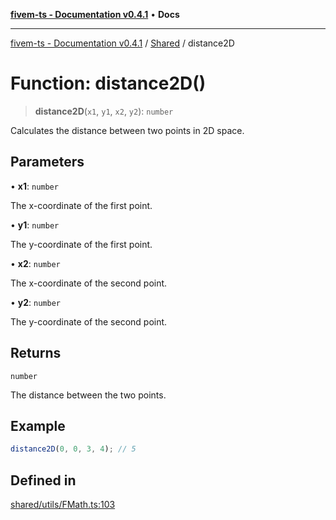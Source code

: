 [**fivem-ts - Documentation v0.4.1**](../../../README.md) • **Docs**

***

[fivem-ts - Documentation v0.4.1](../../../README.md) / [Shared](../README.md) / distance2D

# Function: distance2D()

> **distance2D**(`x1`, `y1`, `x2`, `y2`): `number`

Calculates the distance between two points in 2D space.

## Parameters

• **x1**: `number`

The x-coordinate of the first point.

• **y1**: `number`

The y-coordinate of the first point.

• **x2**: `number`

The x-coordinate of the second point.

• **y2**: `number`

The y-coordinate of the second point.

## Returns

`number`

The distance between the two points.

## Example

```ts
distance2D(0, 0, 3, 4); // 5
```

## Defined in

[shared/utils/FMath.ts:103](https://github.com/Purpose-Dev/fivem-ts/blob/main/src/shared/utils/FMath.ts#L103)

